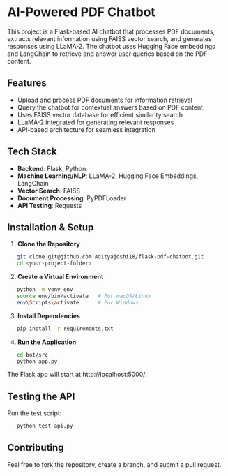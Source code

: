 # AI-Powered PDF Chatbot

This project is a Flask-based AI chatbot that processes PDF documents, extracts relevant information using FAISS vector search, and generates responses using LLaMA-2. The chatbot uses Hugging Face embeddings and LangChain to retrieve and answer user queries based on the PDF content.

## Features

- Upload and process PDF documents for information retrieval
- Query the chatbot for contextual answers based on PDF content
- Uses FAISS vector database for efficient similarity search
- LLaMA-2 integrated for generating relevant responses
- API-based architecture for seamless integration

## Tech Stack

- **Backend**: Flask, Python
- **Machine Learning/NLP**: LLaMA-2, Hugging Face Embeddings, LangChain
- **Vector Search**: FAISS
- **Document Processing**: PyPDFLoader
- **API Testing**: Requests

## Installation & Setup

1. **Clone the Repository**

```bash
   git clone git@github.com:Adityajoshi18/flask-pdf-chatbot.git
   cd <your-project-folder>
```

2. **Create a Virtual Environment**

```bash
   python -m venv env
   source env/bin/activate   # For macOS/Linux
   env\Scripts\activate      # For Windows
```

3. **Install Dependencies** 

```bash
   pip install -r requirements.txt
```

4. **Run the Application**

```bash
   cd bot/src
   python app.py
```

The Flask app will start at http://localhost:5000/.

## Testing the API

Run the test script:

```bash
   python test_api.py
```

## Contributing

Feel free to fork the repository, create a branch, and submit a pull request.
